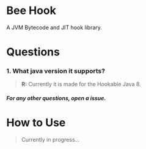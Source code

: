 # Bee Hook
A JVM Bytecode and JIT hook library.

# Questions
### **1.** What java version it supports?
> **R:** Currently it is made for the Hookable Java 8.

##### For any other questions, open a issue.

# How to Use
> Currently in progress...
